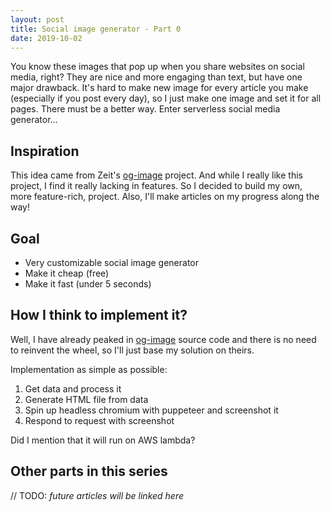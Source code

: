 ```yaml
---
layout: post
title: Social image generator - Part 0
date: 2019-10-02
---
```


You know these images that pop up when you share websites on social media, right? They are nice and more engaging than text, but have one major drawback. It's hard to make new image for every article you make (especially if you post every day), so I just make one image and set it for all pages. There must be a better way. Enter serverless social media generator...

## Inspiration

This idea came from Zeit's [og-image](https://og-image.now.sh/) project. And while I really like this project, I find it really lacking in features. So I decided to build my own, more feature-rich, project. Also, I'll make articles on my progress along the way!

## Goal

- Very customizable social image generator
- Make it cheap (free)
- Make it fast (under 5 seconds)

## How I think to implement it?

Well, I have already peaked in [og-image](https://og-image.now.sh/) source code and there is no need to reinvent the wheel, so I'll just base my solution on theirs.

Implementation as simple as possible:

1. Get data and process it
2. Generate HTML file from data
3. Spin up headless chromium with puppeteer and screenshot it
4. Respond to request with screenshot

Did I mention that it will run on AWS lambda?

## Other parts in this series

// TODO: _future articles will be linked here_
